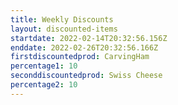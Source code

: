 ```yaml
---
title: Weekly Discounts
layout: discounted-items
startdate: 2022-02-14T20:32:56.156Z
enddate: 2022-02-26T20:32:56.166Z
firstdiscountedprod: CarvingHam
percentage1: 10
seconddiscountedprod: Swiss Cheese
percentage2: 10
---
```

